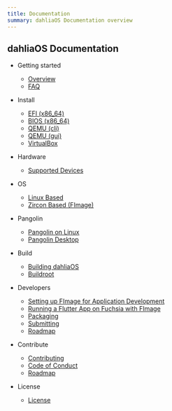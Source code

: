 ```yaml
---
title: Documentation
summary: dahliaOS Documentation overview
---
```

## dahliaOS Documentation

- Getting started

  - [Overview](/)
  - [FAQ](/os/faq)

- Install

  - [EFI (x86_64)](/install/efi)
  - [BIOS (x86_64)](/install/legacy)
  - [QEMU (cli)](/install/QEMU-cli)
  - [QEMU (gui)](/install/QEMU-gui)
  - [VirtualBox](/install/virtualbox) 

- Hardware

  - [Supported Devices](/hardware/support)

- OS

  - [Linux Based](/os/linux)
  - [Zircon Based (FImage)](/os/fimage)

- Pangolin

  - [Pangolin on Linux](/pangolin/pangolin-linux)
  - [Pangolin Desktop](/pangolin/pangolin)

- Build

  - [Building dahliaOS](/build/building)
  - [Buildroot](/build/buildroot)

- Developers

  - [Setting up FImage for Application Development](/developer/fimage-setup)
  - [Running a Flutter App on Fuchsia with FImage](/developer/flutter-fuchsia)
  - [Packaging](/developer/packaging)
  - [Submitting](/developer/submitting)
  - [Roadmap](/developer/roadmap)

- Contribute

  - [Contributing](/contribute/contributing)
  - [Code of Conduct](/contribute/conduct)
  - [Roadmap](/contribute/roadmap)

- License

  - [License](/license/LICENSE)
